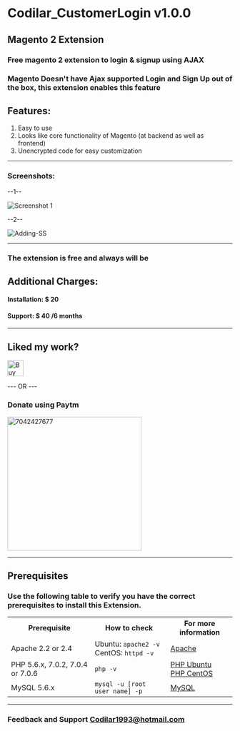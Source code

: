 # Codilar_CustomerLogin v1.0.0
## Magento 2 Extension

### Free magento 2 extension to login & signup using AJAX

### Magento Doesn't have Ajax supported Login and Sign Up out of the box, this extension enables this feature

## Features:
1. Easy to use
2. Looks like core functionality of Magento (at backend as well as frontend)
3. Unencrypted code for easy customization

___________________________________________________________________________________________________

### Screenshots:

--1--

<img src="https://image.ibb.co/j600gm/Screenshot_from_2017_12_05_22_34_34.png" alt="Screenshot 1" title="Screenshot 1">

--2--

<img src="https://image.ibb.co/f6t31m/Screenshot_from_2017_12_05_22_34_43.png" alt="Adding-SS" title="Screenshot 1">

___________________________________________________________________________________________________

### The extension is free and always will be

## Additional Charges:
#### Installation: $ 20
#### Support: $ 40 /6 months

___________________________________________________________________________________________________
## Liked my work?

<a href='https://ko-fi.com/A4701ITF' target='_blank'><img height='36' style='border:0px;height:36px;' src='https://az743702.vo.msecnd.net/cdn/kofi2.png?v=0' border='0' alt='Buy Me a Coffee at ko-fi.com' /></a>

--- OR ---

### Donate using Paytm

<img width="300" src="https://image.ibb.co/hp3kUa/IMG_20170706_WA0001.jpg" alt="7042427677" title="Donate using Paytm">

___________________________________________________________________________________________________
## Prerequisites

### Use the following table to verify you have the correct prerequisites to install this Extension.
<table>
	<tbody>
		<tr>
			<th>Prerequisite</th>
			<th>How to check</th>
			<th>For more information</th>
		</tr>
	<tr>
		<td>Apache 2.2 or 2.4</td>
		<td>Ubuntu: <code>apache2 -v</code><br>
		CentOS: <code>httpd -v</code></td>
		<td><a href="http://devdocs.magento.com/guides/v2.0/install-gde/prereq/apache.html">Apache</a></td>
	</tr>
	<tr>
		<td>PHP 5.6.x, 7.0.2, 7.0.4 or 7.0.6</td>
		<td><code>php -v</code></td>
		<td><a href="http://devdocs.magento.com/guides/v2.0/install-gde/prereq/php-ubuntu.html">PHP Ubuntu</a><br><a href="http://devdocs.magento.com/guides/v2.0/install-gde/prereq/php-centos.html">PHP CentOS</a></td>
	</tr>
	<tr><td>MySQL 5.6.x</td>
	<td><code>mysql -u [root user name] -p</code></td>
	<td><a href="http://devdocs.magento.com/guides/v2.0/install-gde/prereq/mysql.html">MySQL</a></td>
	</tr>
</tbody>
</table>

___________________________________________________________________________________________________
### Feedback and Support <a href="mailto:Codilar1993@hotmail.com">Codilar1993@hotmail.com</a>
